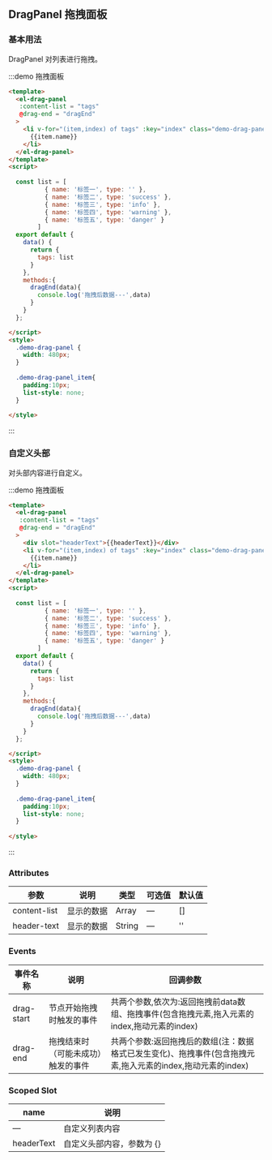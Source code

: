 <script>
  const list = [
          { name: '标签一', type: '' },
          { name: '标签二', type: 'success' },
          { name: '标签三', type: 'info' },
          { name: '标签四', type: 'warning' },
          { name: '标签五', type: 'danger' }
        ]
  export default {
    data() {
      return {
        tags: list,
        headerText:'header' 
      }
    },
    methods:{
      dragEnd(data){
        console.log('拖拽后数据---',data)
      }
    }
  };
</script>

<style>
  
  .demo-drag-panel_item{
    padding:10px;
    list-style: none;
  }
</style>

## DragPanel 拖拽面板



### 基本用法

DragPanel 对列表进行拖拽。

:::demo 拖拽面板

```html
<template>
  <el-drag-panel 
   :content-list = "tags" 
   @drag-end = "dragEnd"
  >
    <li v-for="(item,index) of tags" :key="index" class="demo-drag-panel_item">
      {{item.name}}
    </li>
  </el-drag-panel>
</template>
<script>
  
  const list = [
          { name: '标签一', type: '' },
          { name: '标签二', type: 'success' },
          { name: '标签三', type: 'info' },
          { name: '标签四', type: 'warning' },
          { name: '标签五', type: 'danger' }
        ]
  export default {
    data() {
      return {
        tags: list 
      }
    },
    methods:{
      dragEnd(data){
        console.log('拖拽后数据---',data)
      }
    }
  };

</script>
<style>
  .demo-drag-panel {
    width: 480px;
  }
  
  .demo-drag-panel_item{
    padding:10px;
    list-style: none;
  }
  
</style>
```
:::



### 自定义头部

对头部内容进行自定义。

:::demo 拖拽面板

```html
<template>
  <el-drag-panel 
   :content-list = "tags" 
   @drag-end = "dragEnd"
  >
    <div slot="headerText">{{headerText}}</div>
    <li v-for="(item,index) of tags" :key="index" class="demo-drag-panel_item">
      {{item.name}}
    </li>
  </el-drag-panel>
</template>
<script>
  
  const list = [
          { name: '标签一', type: '' },
          { name: '标签二', type: 'success' },
          { name: '标签三', type: 'info' },
          { name: '标签四', type: 'warning' },
          { name: '标签五', type: 'danger' }
        ]
  export default {
    data() {
      return {
        tags: list 
      }
    },
    methods:{
      dragEnd(data){
        console.log('拖拽后数据---',data)
      }
    }
  };

</script>
<style>
  .demo-drag-panel {
    width: 480px;
  }
  
  .demo-drag-panel_item{
    padding:10px;
    list-style: none;
  }
  
</style>
```
:::


### Attributes
| 参数      | 说明          | 类型      | 可选值                           | 默认值  |
|---------- |-------------- |---------- |--------------------------------  |-------- |
| content-list | 显示的数据 | Array | — | [] |
| header-text | 显示的数据 | String | — | '' |

### Events
| 事件名称 | 说明 | 回调参数 |
|---------- |-------- |---------- |
| drag-start | 节点开始拖拽时触发的事件 | 共两个参数,依次为:返回拖拽前data数组、拖拽事件(包含拖拽元素,拖入元素的index,拖动元素的index) |  
| drag-end | 拖拽结束时（可能未成功）触发的事件 | 共两个参数:返回拖拽后的数组(注：数据格式已发生变化)、拖拽事件(包含拖拽元素,拖入元素的index,拖动元素的index) | 

### Scoped Slot
| name | 说明 |
|------|--------|
| — | 自定义列表内容 |
| headerText | 自定义头部内容，参数为 {}|